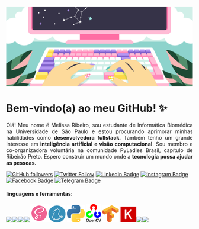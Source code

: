 <!--
**melissarib/melissarib** is a ✨ _special_ ✨ repository because its `README.md` (this file) appears on your GitHub profile.

Here are some ideas to get you started:

- 🔭 I’m currently working on ...
- 🌱 I’m currently learning ...
- 👯 I’m looking to collaborate on ...
- 🤔 I’m looking for help with ...
- 💬 Ask me about ...
- 📫 How to reach me: ...
- 😄 Pronouns: ...
- ⚡ Fun fact: ...
-->


![Melissa Ribeiro](https://github.com/melissarib/melissarib/blob/main/nova-capa-github.png)


# Bem-vindo(a) ao meu GitHub! ✨ 

<p align="justify">  Olá! Meu nome é Melissa Ribeiro, sou estudante de Informática Biomédica na Universidade de São Paulo e estou procurando aprimorar minhas habilidades como <b>desenvolvedora fullstack</b>. Também tenho um grande interesse em <b>inteligência artificial e visão computacional</b>. Sou membro e co-organizadora voluntária na comunidade PyLadies Brasil, capítulo de Ribeirão Preto. Espero construir um mundo onde a <b>tecnologia possa ajudar as pessoas.</b> 

<br/>

[![GitHub followers](https://img.shields.io/github/followers/melissarib?style=social)](https://www.github.com/melissarib)
[![Twitter Follow](https://img.shields.io/twitter/follow/melissarib?style=social)](https://www.twitter.com/melissarib)
[![Linkedin Badge](https://img.shields.io/badge/melissa&#160;augusto&#160;ribeiro-blue?style=flat-square&logo=Linkedin&logoColor=white&link=https://www.linkedin.com/in/melissarib/)](https://www.linkedin.com/in/melissarib/)
[![Instagram Badge](https://img.shields.io/badge/-melissarib9-purple?style=flat-square&logo=Instagram&logoColor=white&link=https://www.instagram.com/melissarib9/)](https://www.instagram.com/melissarib9/) 
[![Facebook Badge](https://img.shields.io/badge/-melissa&#160;ribeiro-blue?style=flat-square&logo=Facebook&logoColor=white&link=https://www.facebook.com/melissarib9)](https://www.facebook.com/melissarib9)
[![Telegram Badge](https://img.shields.io/badge/melissarib&#160;direct&#160;messages-grey?style=flat-square&logo=Telegram&logoColor=white&link=https://t.me/melissarib)](https://t.me/melissarib)

 #### linguagens e ferramentas:
<!--
✨ A imagem do cabeçalho foi retirada do site computecuter.com e editada por mim. créditos exclusivos a artista original ✨

-->

<img src="https://github.com/vimalverma558/vimalverma558/blob/v2/img/icons8-html-5.svg" width="50px"><img src="https://github.com/vimalverma558/vimalverma558/blob/v2/img/icons8-css3.svg" width="50px"><img src="https://github.com/vimalverma558/vimalverma558/blob/v2/img/icons8-javascript-logo.svg" width="50px"><img src="https://github.com/vimalverma558/vimalverma558/blob/v2/img/icons8-bootstrap.svg" width="50px"><img src="https://github.com/melissarib/melissarib/blob/main/assets/icons8-sass.svg" width="50px"><img src="https://github.com/melissarib/melissarib/blob/main/assets/yarn.png" width="46px">&#160;<img src="https://github.com/melissarib/melissarib/blob/main/assets/python.png" width="48px">&#160;<img src="https://github.com/melissarib/melissarib/blob/main/assets/opencv.png" width="40px">&#160;<img src="https://github.com/melissarib/melissarib/blob/main/assets/tensorflow.png" width="44px">&#160;<img src="https://github.com/melissarib/melissarib/blob/main/assets/keras.png" width="44px"><img src="https://github.com/vimalverma558/vimalverma558/blob/v2/img/icons8-github.svg" width="50px"><img src="https://github.com/vimalverma558/vimalverma558/blob/v2/img/icons8-git.svg" width="50px">













